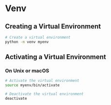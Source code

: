 
# Venv

## Creating a Virtual Environment

```bash
# Create a virtual environment
python -m venv myenv
```

## Activating a Virtual Environment

### On Unix or macOS

```bash
# Activate the virtual environment
source myenv/bin/activate

# Deactivate the virtual environment
deactivate
```